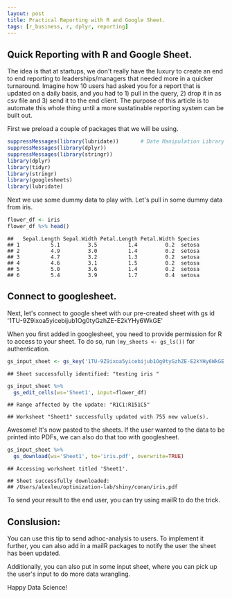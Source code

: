 ```yaml
---
layout: post
title: Practical Reporting with R and Google Sheet.
tags: [r_business, r, dplyr, reporting]
---
```



Quick Reporting with R and Google Sheet.
----------------------------------------

The idea is that at startups, we don't really have the luxury to create an end to end reporting to leaderships/managers that needed more in a quicker turnaround. Imagine how 10 users had asked you for a report that is updated on a daily basis, and you had to 1) pull in the query, 2) drop it in as csv file and 3) send it to the end client. The purpose of this article is to automate this whole thing until a more sustatinable reporting system can be built out.

First we preload a couple of packages that we will be using.
``` r
suppressMessages(library(lubridate))       # Date Manipulation Library
suppressMessages(library(dplyr))
suppressMessages(library(stringr))
library(dplyr)
library(tidyr)
library(stringr)
library(googlesheets)
library(lubridate)
```
Next we use some dummy data to play with. Let's pull in some dummy data from iris.

``` r
flower_df <- iris
flower_df %>% head() 
```

    ##   Sepal.Length Sepal.Width Petal.Length Petal.Width Species
    ## 1          5.1         3.5          1.4         0.2  setosa
    ## 2          4.9         3.0          1.4         0.2  setosa
    ## 3          4.7         3.2          1.3         0.2  setosa
    ## 4          4.6         3.1          1.5         0.2  setosa
    ## 5          5.0         3.6          1.4         0.2  setosa
    ## 6          5.4         3.9          1.7         0.4  setosa

Connect to googlesheet.
-----------------------

Next, let's connect to google sheet with our pre-created sheet with gs id '1TU-9Z9ixoa5yicebijub1Og0tyGzhZE-E2kYHy6WkGE'

When you first added in googlesheet, you need to provide permission for R to access to your sheet. To do so, run `(my_sheets <- gs_ls())` for authentication.

``` r
gs_input_sheet <- gs_key('1TU-9Z9ixoa5yicebijub1Og0tyGzhZE-E2kYHy6WkGE') 
```

    ## Sheet successfully identified: "testing iris "

``` r
gs_input_sheet %>%
  gs_edit_cells(ws='Sheet1', input=flower_df)
```

    ## Range affected by the update: "R1C1:R151C5"

    ## Worksheet "Sheet1" successfully updated with 755 new value(s).

Awesome! It's now pasted to the sheets. If the user wanted to the data to be printed into PDFs, we can also do that too with googlesheet.

``` r
gs_input_sheet %>%
  gs_download(ws='Sheet1', to='iris.pdf', overwrite=TRUE)
```

    ## Accessing worksheet titled 'Sheet1'.

    ## Sheet successfully downloaded:
    ## /Users/alexleu/optimization-lab/shiny/conan/iris.pdf

To send your result to the end user, you can try using mailR to do the trick.

Conslusion:
-----------

You can use this tip to send adhoc-analysis to users. To implement it further, you can also add in a mailR packages to notify the user the sheet has been updated.

Additionally, you can also put in some input sheet, where you can pick up the user's input to do more data wrangling.

Happy Data Science!

